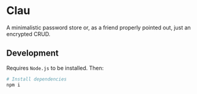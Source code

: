# Clau

A minimalistic password store or, as a friend properly pointed out, just an encrypted CRUD.

## Development

Requires `Node.js` to be installed. Then:

```sh
# Install dependencies
npm i
```

